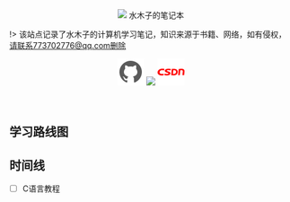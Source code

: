 <center>
<img id="index-logo" src="./res/img/logo.ico" /><span id="index-title">&nbsp;水木子的笔记本</span>
</center>

!> 该站点记录了水木子的计算机学习笔记，知识来源于书籍、网络，如有侵权，请联系773702776@qq.com删除

<center>
<a href="https://github.com/Lee-0o0"><img class="logo-img-item" src="./res/img/github.png" /></a>
<a href="https://gitee.com/lee-0o0"><img class="logo-img-item" src="./res/img/gitee.ico" /></a>
<a href="https://blog.csdn.net/qq_41261251"><img  class="logo-img-item" src="./res/img/csdn.png" /></a>
</center>

<center>
<br/><br/>
<span id="busuanzi_container_site_pv" style='display:none'>
    👀 本站总访问量：<span id="busuanzi_value_site_pv"></span> 次
</span>
<span id="busuanzi_container_site_uv" style='display:none'>
    | 🚴‍♂️ 本站总访客数：<span id="busuanzi_value_site_uv"></span> 人
</span>
</center>

## 学习路线图



## 时间线
- [ ] C语言教程